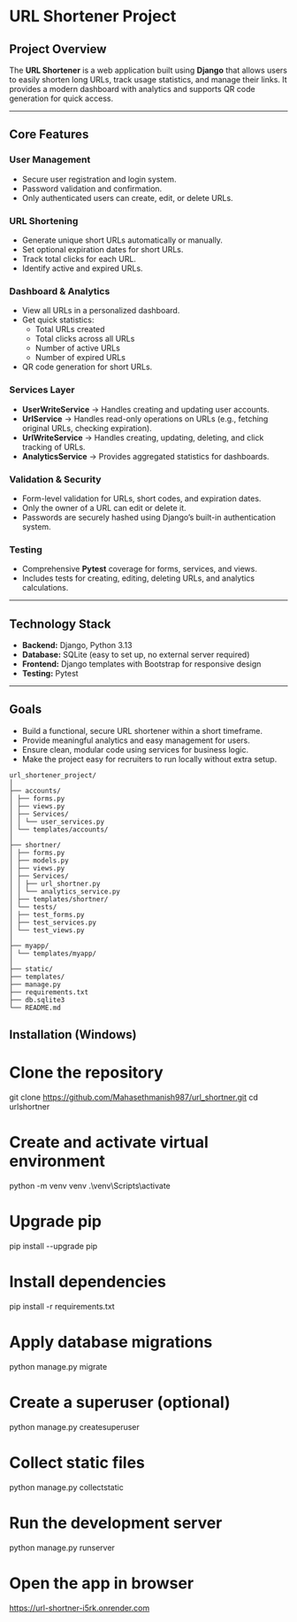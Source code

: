# URL Shortener Project

## Project Overview
The **URL Shortener** is a web application built using **Django** that allows users to easily shorten long URLs, track usage statistics, and manage their links. It provides a modern dashboard with analytics and supports QR code generation for quick access.

---

## Core Features

### User Management
- Secure user registration and login system.
- Password validation and confirmation.
- Only authenticated users can create, edit, or delete URLs.

### URL Shortening
- Generate unique short URLs automatically or manually.
- Set optional expiration dates for short URLs.
- Track total clicks for each URL.
- Identify active and expired URLs.

### Dashboard & Analytics
- View all URLs in a personalized dashboard.
- Get quick statistics:
  - Total URLs created
  - Total clicks across all URLs
  - Number of active URLs
  - Number of expired URLs
- QR code generation for short URLs.

### Services Layer
- **UserWriteService** → Handles creating and updating user accounts.
- **UrlService** → Handles read-only operations on URLs (e.g., fetching original URLs, checking expiration).
- **UrlWriteService** → Handles creating, updating, deleting, and click tracking of URLs.
- **AnalyticsService** → Provides aggregated statistics for dashboards.

### Validation & Security
- Form-level validation for URLs, short codes, and expiration dates.
- Only the owner of a URL can edit or delete it.
- Passwords are securely hashed using Django’s built-in authentication system.

### Testing
- Comprehensive **Pytest** coverage for forms, services, and views.
- Includes tests for creating, editing, deleting URLs, and analytics calculations.

---

## Technology Stack
- **Backend:** Django, Python 3.13  
- **Database:** SQLite (easy to set up, no external server required)  
- **Frontend:** Django templates with Bootstrap for responsive design  
- **Testing:** Pytest  

---

## Goals
- Build a functional, secure URL shortener within a short timeframe.
- Provide meaningful analytics and easy management for users.
- Ensure clean, modular code using services for business logic.
- Make the project easy for recruiters to run locally without extra setup.

```
url_shortener_project/
│
├── accounts/
│ ├── forms.py
│ ├── views.py
│ ├── Services/
│ │ └── user_services.py
│ └── templates/accounts/
│
├── shortner/
│ ├── forms.py
│ ├── models.py
│ ├── views.py
│ ├── Services/
│ │ ├── url_shortner.py
│ │ └── analytics_service.py
│ ├── templates/shortner/
│ └── tests/
│ ├── test_forms.py
│ ├── test_services.py
│ └── test_views.py
│
├── myapp/
│ └── templates/myapp/
│
├── static/
├── templates/
├── manage.py
├── requirements.txt
├── db.sqlite3
└── README.md
  ```
## Installation (Windows)


# Clone the repository
git clone https://github.com/Mahasethmanish987/url_shortner.git
cd urlshortner

# Create and activate virtual environment
python -m venv venv
.\venv\Scripts\activate

# Upgrade pip
pip install --upgrade pip

# Install dependencies
pip install -r requirements.txt

# Apply database migrations
python manage.py migrate

# Create a superuser (optional)
python manage.py createsuperuser

# Collect static files
python manage.py collectstatic

# Run the development server
python manage.py runserver

# Open the app in browser
https://url-shortner-i5rk.onrender.com
